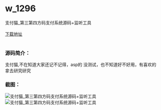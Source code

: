 # w_1296
支付猫_第三第四方码支付系统源码+监听工具
<br/></br>
[下载地址](https://www.uuid2.com/1296.html "下载地址")
<br/></br>
<h3>源码简介：</h3>
<p>支付猫,不在知道大家还记不记得，asp的 没测试，也不知道好不好用，有喜欢的拿去研究研究<p>
<h3>截图：</h3>
<img src="https://www.uuid2.com/wp-content/uploads/img/202107/6799dd7993.png" alt="支付猫_第三第四方码支付系统源码+监听工具"><img src="https://www.uuid2.com/wp-content/uploads/img/https://www.dkewl.com/api/ueditor/themes/default/images/spacer.gif" alt="支付猫_第三第四方码支付系统源码+监听工具">
